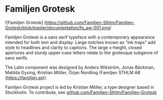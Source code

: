# Familjen Grotesk

![Familjen Grotesk] (https://github.com/Familjen-Sthlm/Familjen-Grotesk/blob/master/documentation/fg_aw-001.png)

Familjen Grotesk is a sans serif typeface with a contemporary appearance intended for both text and display. Large notches known as “ink traps” add style to headlines and clarity to captions. The large x-height, closed apertures and sturdy upper-case letters relate to the grotesque subgenre of sans serifs.

The Latin component was designed by Anders Wikström, Jonas Bäckman, Matilda Gysing, Kristian Möller, Örjan Nordling (Familjen STHLM AB (https://familjen.se)). 

Familjen Grotesk project is led by Kristian Möller, a type designer based in Stockholm. 
To contribute, see [github.com/Familjen-Sthlm/Familjen-Grotesk](https://github.com/Familjen-Sthlm/Familjen-Grotesk)
